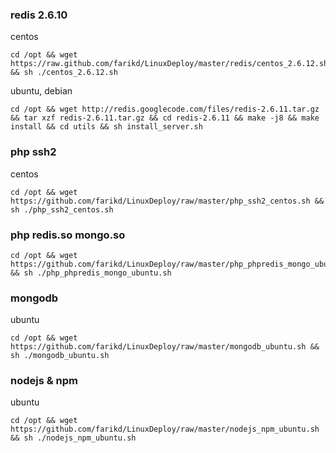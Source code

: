 ### redis 2.6.10

centos
```shell
cd /opt && wget https://raw.github.com/farikd/LinuxDeploy/master/redis/centos_2.6.12.sh && sh ./centos_2.6.12.sh
```
ubuntu, debian
```shell
cd /opt && wget http://redis.googlecode.com/files/redis-2.6.11.tar.gz && tar xzf redis-2.6.11.tar.gz && cd redis-2.6.11 && make -j8 && make install && cd utils && sh install_server.sh
```

### php ssh2
centos
```shell
cd /opt && wget https://github.com/farikd/LinuxDeploy/raw/master/php_ssh2_centos.sh && sh ./php_ssh2_centos.sh
```

### php redis.so mongo.so
```shell
cd /opt && wget https://github.com/farikd/LinuxDeploy/raw/master/php_phpredis_mongo_ubuntu.sh && sh ./php_phpredis_mongo_ubuntu.sh
```

### mongodb
ubuntu
```shell
cd /opt && wget https://github.com/farikd/LinuxDeploy/raw/master/mongodb_ubuntu.sh && sh ./mongodb_ubuntu.sh
```

### nodejs & npm
ubuntu
```shell
cd /opt && wget https://github.com/farikd/LinuxDeploy/raw/master/nodejs_npm_ubuntu.sh && sh ./nodejs_npm_ubuntu.sh
```

